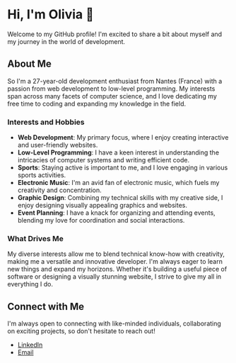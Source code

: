 # Hi, I'm Olivia 👋

Welcome to my GitHub profile! I'm excited to share a bit about myself and my journey in the world of development.

## About Me

So I'm a 27-year-old development enthusiast from Nantes (France) with a passion from web development to low-level programming. My interests span across many facets of computer science, and I love dedicating my free time to coding and expanding my knowledge in the field.

### Interests and Hobbies

- **Web Development**: My primary focus, where I enjoy creating interactive and user-friendly websites.
- **Low-Level Programming**: I have a keen interest in understanding the intricacies of computer systems and writing efficient code.
- **Sports**: Staying active is important to me, and I love engaging in various sports activities.
- **Electronic Music**: I'm an avid fan of electronic music, which fuels my creativity and concentration.
- **Graphic Design**: Combining my technical skills with my creative side, I enjoy designing visually appealing graphics and websites.
- **Event Planning**: I have a knack for organizing and attending events, blending my love for coordination and social interactions.

### What Drives Me

My diverse interests allow me to blend technical know-how with creativity, making me a versatile and innovative developer. I'm always eager to learn new things and expand my horizons. Whether it's building a useful piece of software or designing a visually stunning website, I strive to give my all in everything I do.

<!--## Projects and Contributions

Feel free to explore my repositories to see some of the projects I've worked on. From web applications to low-level programming exercises, I aim to showcase my skills and continuous learning journey.-->

## Connect with Me

I'm always open to connecting with like-minded individuals, collaborating on exciting projects, so don't hesitate to reach out!

- [LinkedIn](https://www.linkedin.com/in/olivia-bergaglia-438684302/)
- [Email](mailto:olivia.bergaglia@gmail.com)
